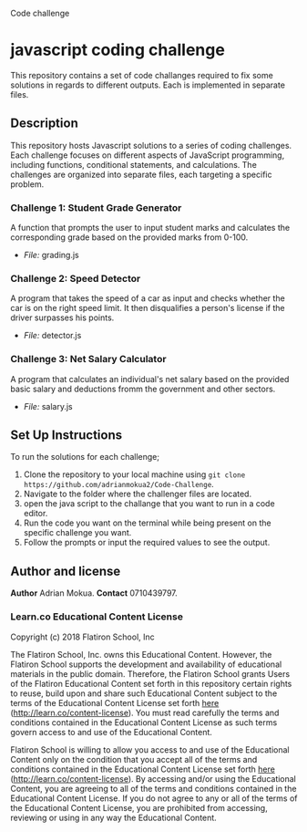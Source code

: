 Code challenge
# javascript coding challenge 
This repository contains a set of code challanges required to fix some solutions in regards to different outputs. Each is implemented in separate files.
## Description
This repository hosts Javascript solutions to a series of coding challenges. Each challenge focuses on different aspects of JavaScript programming, including functions, conditional statements, and calculations. The challenges are organized into separate files, each targeting a specific problem.
### Challenge 1: Student Grade Generator
A function that prompts the user to input student marks and calculates the corresponding grade based on the provided marks from 0-100.
- *File:* grading.js
  
### Challenge 2: Speed Detector
A program that takes the speed of a car as input and checks whether the car is on the right speed limit. It then disqualifies a person's license if the driver surpasses his points.
- *File:* detector.js

### Challenge 3: Net Salary Calculator
A program that calculates an individual's net salary based on the provided basic salary and deductions fromm the government and other sectors.
- *File:* salary.js

## Set Up Instructions
To run the solutions for each challenge;
1. Clone the repository to your local machine using `git clone https://github.com/adrianmokua2/Code-Challenge`.
2. Navigate to the folder where the challenger files are located.
3. open the java script to the challange that you want to run in a code editor.
4. Run the  code you want on the terminal while being present on the specific challenge you want.
5. Follow the prompts or input the required values to see the output.
 
## Author and license
**Author** Adrian Mokua.
**Contact** 0710439797.
### Learn.co Educational Content License

Copyright (c) 2018 Flatiron School, Inc

The Flatiron School, Inc. owns this Educational Content. However, the Flatiron
School supports the development and availability of educational materials in
the public domain. Therefore, the Flatiron School grants Users of the Flatiron
Educational Content set forth in this repository certain rights to reuse, build
upon and share such Educational Content subject to the terms of the Educational
Content License set forth [here](http://learn.co/content-license)
(http://learn.co/content-license). You must read carefully the terms and
conditions contained in the Educational Content License as such terms govern
access to and use of the Educational Content.

Flatiron School is willing to allow you access to and use of the Educational
Content only on the condition that you accept all of the terms and conditions
contained in the Educational Content License set forth
[here](http://learn.co/content-license) (http://learn.co/content-license).  By
accessing and/or using the Educational Content, you are agreeing to all of the
terms and conditions contained in the Educational Content License.  If you do
not agree to any or all of the terms of the Educational Content License, you
are prohibited from accessing, reviewing or using in any way the Educational
Content.